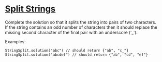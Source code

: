 # [Split Strings](https://www.codewars.com/kata/split-strings "https://www.codewars.com/kata/515de9ae9dcfc28eb6000001")

Complete the solution so that it splits the string into pairs of two characters.  If the string contains an odd number of characters then it should replace the missing second character of the final pair with an underscore ('_').

Examples:

```
StringSplit.solution("abc") // should return {"ab", "c_"}
StringSplit.solution("abcdef") // should return {"ab", "cd", "ef"}
```